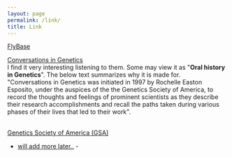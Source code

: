 ```yaml
---
layout: page
permalink: /link/
title: Link
---
```

<a href="http://flybase.org/">FlyBase</a><br>

<a href="http://www.genestory.org/projectDev.html">Conversations in Genetics</a><br>
I find it very interesting listening to them. Some may view it as "<b>Oral history in Genetics</b>". The below text summarizes why it is made for.<br> 
"Conversations in Genetics was initiated in 1997 by Rochelle Easton Esposito, under the auspices of the the Genetics Society of America, to record the thoughts and feelings of prominent scientists as they describe their research accomplishments and recall the paths taken during various phases of their lives that led to their work".<br><br>

<a href="https://genetics-gsa.org/about-gsa/">Genetics Society of America (GSA)</a><br>

<ul>
	<li><a href="will add more later..">will add more later..</a> - </li>
</ul>
